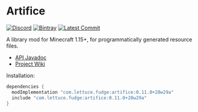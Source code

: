 # Artifice
[![Discord](https://img.shields.io/discord/219787567262859264?color=blue&label=Discord)](https://discord.gg/CFaCu97)
[![Bintray](https://api.bintray.com/packages/natanfudge/libs/artifice/images/download.svg)](https://bintray.com/beta/#/natanfudge/libs/artifice?tab=overview)
[![Latest Commit](https://img.shields.io/github/last-commit/natanfudge/artifice)](https://github.com/natanfudge/artifice/commits/master)

A library mod for Minecraft 1.15+, for programmatically generated resource files.

- [API Javadoc](https://htmlpreview.github.io/?https://github.com/artificemc/artifice/blob/master/doc/index.html)
- [Project Wiki](https://github.com/natanfudge/artifice/blob/1.16/src/testmod/java/com/swordglowsblue/artifice/test/ArtificeTestMod.java)

Installation: 

```gradle
dependencies {
  modImplementation "com.lettuce.fudge:artifice:0.11.0+20w29a"
  include "com.lettuce.fudge:artifice:0.11.0+20w29a"
}
```